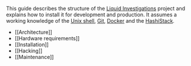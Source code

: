 This guide describes the structure of the [Liquid Investigations][] project and explains how to install it for development and production. It assumes a working knowledge of the [Unix shell][], [Git][], [Docker][] and the [HashiStack][].

[Liquid Investigations]: https://github.com/liquidinvestigations/docs/wiki
[Unix shell]: https://en.wikipedia.org/wiki/Unix_shell
[Git]: https://git-scm.com/
[Docker]: https://en.wikipedia.org/wiki/Docker_(software)
[HashiStack]: https://www.hashicorp.com/cloud-operating-model

* [[Architecture]]
* [[Hardware requirements]]
* [[Installation]]
* [[Hacking]]
* [[Maintenance]]
